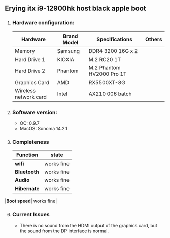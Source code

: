 ## Erying itx i9-12900hk host black apple boot
1. ### Hardware configuration:
   |Hardware|Brand Model|Specifications|Others|
   |--|--|--|--|
   |Memory|Samsung|DDR4 3200 16G x 2||
   |Hard Drive 1 |KIOXIA|M.2 RC20 1T||
   |Hard Drive 2 |Phantom|M.2 Phantom HV2000 Pro 1T||
   |Graphics Card |AMD|RX5500XT-8G||
   |Wireless network card| Intel |AX210 006 batch||
     
3. ### Software version:
   - OC: 0.9.7
   - MacOS: Sonoma 14.2.1
  
4. ### Completeness
   |Function|state|
   |-|-|
   |**wifi**|  works fine|
   |**Bluetooth** |works fine|
   |**Audio**| works fine|
   |**Hibernate** |works fine|
  |**Boot speed**| works fine|
  
6. ### Current Issues
   - There is no sound from the HDMI output of the graphics card, but the sound from the DP interface is normal.
